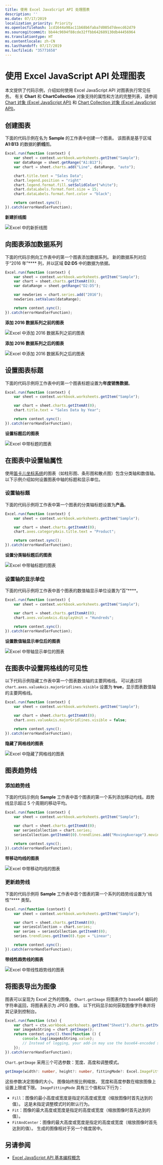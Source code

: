 ```yaml
---
title: 使用 Excel JavaScript API 处理图表
description: ''
ms.date: 07/17/2019
localization_priority: Priority
ms.openlocfilehash: 1cd1644a98ac11b68b6faba7d005d7deecd62d79
ms.sourcegitcommit: bb44c9694f88cde32ffbb642689130db44456964
ms.translationtype: HT
ms.contentlocale: zh-CN
ms.lasthandoff: 07/17/2019
ms.locfileid: "35771658"
---
```

# <a name="work-with-charts-using-the-excel-javascript-api"></a>使用 Excel JavaScript API 处理图表

本文提供了代码示例，介绍如何使用 Excel JavaScript API 对图表执行常见任务。 有关 **Chart** 和 **ChartCollection** 对象支持的属性和方法的完整列表，请参阅 [Chart 对象 (Excel JavaScript API)](/javascript/api/excel/excel.chart) 和 [Chart Collection 对象 (Excel JavaScript API)](/javascript/api/excel/excel.chartcollection)。

## <a name="create-a-chart"></a>创建图表

下面的代码示例在名为 **Sample** 的工作表中创建一个图表。 该图表是基于区域 **A1:B13** 的数据的**折线**图。

```js
Excel.run(function (context) {
    var sheet = context.workbook.worksheets.getItem("Sample");
    var dataRange = sheet.getRange("A1:B13");
    var chart = sheet.charts.add("Line", dataRange, "auto");

    chart.title.text = "Sales Data";
    chart.legend.position = "right"
    chart.legend.format.fill.setSolidColor("white");
    chart.dataLabels.format.font.size = 15;
    chart.dataLabels.format.font.color = "black";

    return context.sync();
}).catch(errorHandlerFunction);
```

**新建折线图**

![Excel 中的新折线图](../images/excel-charts-create-line.png)


## <a name="add-a-data-series-to-a-chart"></a>向图表添加数据系列

下面的代码示例向工作表中的第一个图表添加数据系列。 新的数据系列对应于“2016 年”**** 列，并以区域 **D2:D5** 中的数据为依据。

```js
Excel.run(function (context) {
    var sheet = context.workbook.worksheets.getItem("Sample");
    var chart = sheet.charts.getItemAt(0);
    var dataRange = sheet.getRange("D2:D5");

    var newSeries = chart.series.add("2016");
    newSeries.setValues(dataRange);

    return context.sync();
}).catch(errorHandlerFunction);
```

**添加 2016 数据系列之前的图表**

![Excel 中添加 2016 数据系列之前的图表](../images/excel-charts-data-series-before.png)

**添加 2016 数据系列之后的图表**

![Excel 中添加 2016 数据系列之后的图表](../images/excel-charts-data-series-after.png)

## <a name="set-chart-title"></a>设置图表标题

下面的代码示例将工作表中的第一个图表标题设置为**年度销售数据**。

```js
Excel.run(function (context) {
    var sheet = context.workbook.worksheets.getItem("Sample");

    var chart = sheet.charts.getItemAt(0);
    chart.title.text = "Sales Data by Year";

    return context.sync();
}).catch(errorHandlerFunction);
```

**设置标题后的图表**

![Excel 中带标题的图表](../images/excel-charts-title-set.png)

## <a name="set-properties-of-an-axis-in-a-chart"></a>在图表中设置轴属性

使用[笛卡儿坐标系统](https://en.wikipedia.org/wiki/Cartesian_coordinate_system)的图表（如柱形图、条形图和散点图）包含分类轴和数值轴。 以下示例介绍如何设置图表中轴的标题和显示单位。

### <a name="set-axis-title"></a>设置轴标题

下面的代码示例将工作表中第一个图表的分类轴标题设置为**产品**。

```js
Excel.run(function (context) {
    var sheet = context.workbook.worksheets.getItem("Sample");

    var chart = sheet.charts.getItemAt(0);
    chart.axes.categoryAxis.title.text = "Product";

    return context.sync();
}).catch(errorHandlerFunction);
```

**设置分类轴标题后的图表**

![Excel 中带轴标题的图表](../images/excel-charts-axis-title-set.png)

### <a name="set-axis-display-unit"></a>设置轴的显示单位

下面的代码示例将工作表中首个图表的数值轴显示单位设置为“百”****。

```js
Excel.run(function (context) {
    var sheet = context.workbook.worksheets.getItem("Sample");

    var chart = sheet.charts.getItemAt(0);
    chart.axes.valueAxis.displayUnit = "Hundreds";

    return context.sync();
}).catch(errorHandlerFunction);
```

**设置数值轴显示单位后的图表**

![Excel 中带轴显示单位的图表](../images/excel-charts-axis-display-unit-set.png)

## <a name="set-visibility-of-gridlines-in-a-chart"></a>在图表中设置网格线的可见性

以下代码示例隐藏工作表中第一个图表数值轴的主要网格线。 可以通过将 `chart.axes.valueAxis.majorGridlines.visible` 设置为 **true**，显示图表数值轴的主要网格线。

```js
Excel.run(function (context) {
    var sheet = context.workbook.worksheets.getItem("Sample");

    var chart = sheet.charts.getItemAt(0);
    chart.axes.valueAxis.majorGridlines.visible = false;

    return context.sync();
}).catch(errorHandlerFunction);
```

**隐藏了网格线的图表**

![Excel 中隐藏了网格线的图表](../images/excel-charts-gridlines-removed.png)

## <a name="chart-trendlines"></a>图表趋势线

### <a name="add-a-trendline"></a>添加趋势线

下面的代码示例向 **Sample** 工作表中首个图表的第一个系列添加移动均线。趋势线显示超过 5 个周期的移动平均。

```js
Excel.run(function (context) {
    var sheet = context.workbook.worksheets.getItem("Sample");

    var chart = sheet.charts.getItemAt(0);
    var seriesCollection = chart.series;
    seriesCollection.getItemAt(0).trendlines.add("MovingAverage").movingAveragePeriod = 5;

    return context.sync();
}).catch(errorHandlerFunction);
```

**带移动均线的图表**

![Excel 中带移动均线的图表](../images/excel-charts-create-trendline.png)

### <a name="update-a-trendline"></a>更新趋势线

下面的代码示例将 **Sample** 工作表中首个图表的第一个系列的趋势线设置为“线性”**** 类型。

```js
Excel.run(function (context) {
    var sheet = context.workbook.worksheets.getItem("Sample");

    var chart = sheet.charts.getItemAt(0);
    var seriesCollection = chart.series;
    var series = seriesCollection.getItemAt(0);
    series.trendlines.getItem(0).type = "Linear";

    return context.sync();
}).catch(errorHandlerFunction);
```

**带线性趋势线的图表**

![Excel 中带线性趋势线的图表](../images/excel-charts-trendline-linear.png)

## <a name="export-a-chart-as-an-image"></a>将图表导出为图像

图表可以呈现为 Excel 之外的图像。 `Chart.getImage` 将图表作为 base64 编码的字符串返回，将图表表示为 JPEG 图像。 以下代码显示如何获取图像字符串并将其记录到控制台。

```js
Excel.run(function (ctx) {
    var chart = ctx.workbook.worksheets.getItem("Sheet1").charts.getItem("Chart1");
    var imageAsString = chart.getImage();
    return context.sync().then(function () {
        console.log(imageAsString.value);
        // Instead of logging, your add-in may use the base64-encoded string to save the image as a file or insert it in HTML.
    });
}).catch(errorHandlerFunction);
```

`Chart.getImage` 采用三个可选参数：宽度、高度和调整模式。

```typescript
getImage(width?: number, height?: number, fittingMode?: Excel.ImageFittingMode): OfficeExtension.ClientResult<string>;
```

这些参数决定图像的大小。 图像始终按比例缩放。 宽度和高度参数在缩放图像上设置上限或下限。 `ImageFittingMode` 具有三个值和以下行为：

- `Fill`：图像的最小高度或宽度是指定的高度或宽度（缩放图像时首先达到的值）。 这是未指定调整模式时的默认行为。
- `Fit`：图像的最大高度或宽度是指定的高度或宽度（缩放图像时首先达到的值）。
- `FitAndCenter`：图像的最大高度或宽度是指定的高度或宽度（缩放图像时首先达到的值）。 生成的图像相对于另一个维度居中。

## <a name="see-also"></a>另请参阅

- [Excel JavaScript API 基本编程概念](excel-add-ins-core-concepts.md)
